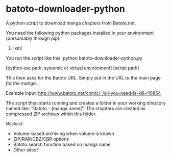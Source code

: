 batoto-downloader-python
========================

A python script to download manga chapters from Batoto.net.

You need the following python packages installed in your environment
(presumably through pip):

1. lxml

You run the script like this:
python batoto-downloader-python.py

\[python exe path, systemic or virtual environment\] \[script path\]

This then asks for the Batoto URL. Simply put in the URL to the main
page *for the manga*.

Example input: http://www.batoto.net/comic/_/all-you-need-is-kill-r10854

The script then starts running and creates a folder in your working
directory named like: "Batoto
\- \[manga name\]". The chapters are created as compressed ZIP archives
within this folder.

*Wishlist:*
- Volume-based archiving when volume is known
- ZIP/RAR/CBZ/CBR options
- Batoto search function based on manga name
- Other sites?

